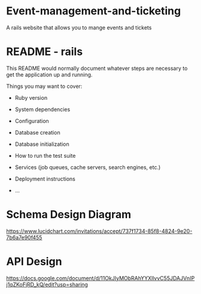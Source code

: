 # Event-management-and-ticketing
A rails website that allows you to mange events and tickets


# README - rails

This README would normally document whatever steps are necessary to get the
application up and running.

Things you may want to cover:

* Ruby version

* System dependencies

* Configuration

* Database creation

* Database initialization

* How to run the test suite

* Services (job queues, cache servers, search engines, etc.)

* Deployment instructions

* ...


# Schema Design Diagram  
https://www.lucidchart.com/invitations/accept/737f1734-85f8-4824-9e20-7b6a7e90f455

# API Design
https://docs.google.com/document/d/11OkJIyMObRAhYYXllvvC55JDAJVnIPj1qZKoFjRD_kQ/edit?usp=sharing
